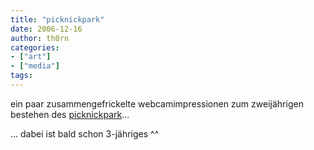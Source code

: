 ```yaml
---
title: "picknickpark"
date: 2006-12-16
author: th0rn
categories:
- ["art"]
- ["media"]
tags:
---
```

ein paar zusammengefrickelte webcamimpressionen zum zweijährigen bestehen des <a href="http://www.picknickpark.de" title="picknickparks">picknickpark</a>...

<object height="350" width="425">
<param name="movie" value="http://www.youtube.com/v/I-w9uajWkY4"></param>
<param name="wmode" value="transparent"></param><ibed type="application/x-shockwave-flash" wmode="transparent" width="425" height="350"></ibed>

</object> ... dabei ist bald schon 3-jähriges ^^